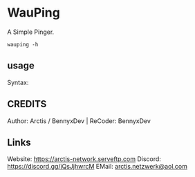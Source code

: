 # WauPing

A Simple Pinger.

```
wauping -h
```


## usage

Syntax:

## CREDITS ##
Author: Arctis / BennyxDev
|
ReCoder: BennyxDev

## Links ##
Website: https://arctis-network.serveftp.com
Discord: https://discord.gg/jQsJjhwrcM
EMail: arctis.netzwerk@aol.com
